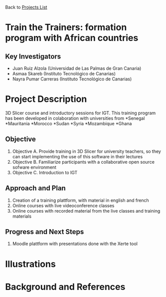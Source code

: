 Back to [Projects List](../../README.md#ProjectsList)

# Train the Trainers: formation program with African countries


## Key Investigators

- Juan Ruiz Alzola (Universidad de Las Palmas de Gran Canaria)
- Asmaa Skareb (Instituto Tecnológico de Canarias)
- Nayra Pumar Carreras (Instituto Tecnológico de Canarias)

# Project Description

3D Slicer course and introductory sessions for IGT. This training program has been developed in colaboration with universities from
*Senegal
*Mauritania
*Morocco
*Sudan
*Syria
*Mozambique
*Ghana

<!-- Add a short paragraph describing the project. -->

## Objective

<!-- Describe here WHAT you would like to achieve (what you will have as end result). -->

1. Objective A. Provide training in 3D Slicer for university teachers, so they can start implementing the use of this software in their lectures
1. Objective B. Familiarize participants with a collaborative open source sofware environment
1. Objective C. Introduction to IGT

## Approach and Plan

<!-- Describe here HOW you would like to achieve the objectives stated above. -->

1. Creation of a training plattform, with material in english and french
1. Online courses with live videoconference classes
1. Online courses with recorded material from the live classes and training materials

## Progress and Next Steps

<!-- Update this section as you make progress, describing of what you have ACTUALLY DONE. If there are specific steps that you could not complete then you can describe them here, too. -->

1. Moodle plattform with presentations done with the Xerte tool



# Illustrations

<!-- Add pictures and links to videos that demonstrate what has been accomplished.
![Description of picture](Example2.jpg)
![Some more images](Example2.jpg)
-->

# Background and References

<!-- If you developed any software, include link to the source code repository. If possible, also add links to sample data, and to any relevant publications. -->
